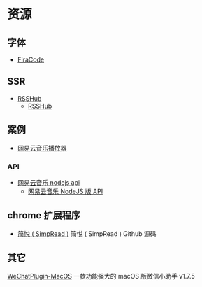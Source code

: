 # 资源

## 字体

- [FiraCode](https://github.com/tonsky/FiraCode)

## SSR

- [RSSHub](https://github.com/DIYgod/RSSHub)
  - [RSSHub](https://docs.rsshub.app)

## 案例

- [网易云音乐播放器](https://github.com/trazyn/ieaseMusic)

### API

- [网易云音乐 nodejs api](https://github.com/Binaryify/NeteaseCloudMusicApi)
  - [网易云音乐 NodeJS 版 API](https://binaryify.github.io/NeteaseCloudMusicApi)

## chrome 扩展程序

- [简悦 ( SimpRead )](https://github.com/Kenshin/simpread) 简悦 ( SimpRead ) Github 源码

## 其它

[WeChatPlugin-MacOS](https://github.com/TKkk-iOSer/WeChatPlugin-MacOS) 一款功能强大的 macOS 版微信小助手 v1.7.5
